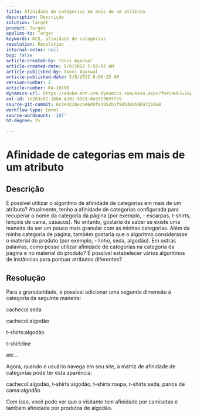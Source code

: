 ```yaml
---
title: Afinidade de categorias em mais de um atributo
description: Descrição
solution: Target
product: Target
applies-to: Target
keywords: KCS, afinidade de categorias
resolution: Resolution
internal-notes: null
bug: false
article-created-by: Tanvi Agarwal
article-created-date: 5/8/2022 5:58:03 AM
article-published-by: Tanvi Agarwal
article-published-date: 5/8/2022 6:06:25 AM
version-number: 2
article-number: KA-16590
dynamics-url: https://adobe-ent.crm.dynamics.com/main.aspx?forceUCI=1&pagetype=entityrecord&etn=knowledgearticle&id=a8c617cd-93ce-ec11-a7b5-00224809c101
exl-id: 7e263c67-1b84-42d1-93c0-0e9373697f59
source-git-commit: 0c3e421beca46d9fe1952b1f98538a50697216a0
workflow-type: tm+mt
source-wordcount: '187'
ht-degree: 2%

---
```


# Afinidade de categorias em mais de um atributo

## Descrição

É possível utilizar o algoritmo de afinidade de categorias em mais de um atributo? Atualmente, tenho a afinidade de categorias configurada para recuperar o nome da categoria da página (por exemplo, - escarpas, t-shirts, lençóis de cama, casacos). No entanto, gostaria de saber se existe uma maneira de ser um pouco mais granular com as minhas categorias. Além da minha categoria de página, também gostaria que o algoritmo considerasse o material do produto (por exemplo, - linho, seda, algodão). Em outras palavras, como posso utilizar afinidade de categorias na categoria da página e no material do produto? É possível estabelecer vários algoritmos de instâncias para pontuar atributos diferentes?

## Resolução


Para a granularidade, é possível adicionar uma segunda dimensão à categoria da seguinte maneira:

cachecol:seda

cachecol:algodão

t-shirts:algodão

t-shirt:line

etc...

Agora, quando o usuário navega em seu site, a matriz de afinidade de categorias pode ter esta aparência:

cachecol:algodão, t-shirts:algodão, t-shirts:roupa, t-shirts:seda, panos de cama:algodão

Com isso, você pode ver que o visitante tem afinidade por camisetas e também afinidade por produtos de algodão.
